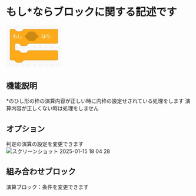 # もし*ならブロックに関する記述です

<img src="./../images/control/control_if.jpg" width="150">

## 機能説明
*のひし形の枠の演算内容が正しい時に内枠の設定せされている処理をします 
演算内容が正しくない時は処理をしません

## オプション
判定の演算の設定を変更できます  
<img width="141" alt="スクリーンショット 2025-01-15 18 04 28" src="https://github.com/user-attachments/assets/f4dd3f41-4d7f-46f6-a43c-a8c225d4ad6f" />


## 組み合わせブロック
演算ブロック：条件を変更できます
